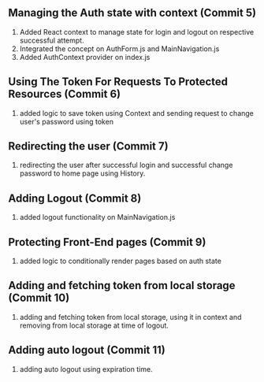 ## Managing the Auth state with context (Commit 5)

1. Added React context to manage state for login and logout on respective successful attempt.
2. Integrated the concept on AuthForm.js and MainNavigation.js
3. Added AuthContext provider on index.js

## Using The Token For Requests To Protected Resources (Commit 6)

1. added logic to save token using Context and sending request to change user's password using token

## Redirecting the user (Commit 7)

1. redirecting the user after successful login and successful change password to home page using History. 

## Adding Logout (Commit 8)

1. added logout functionality on MainNavigation.js

## Protecting Front-End pages (Commit 9)

1. added logic to conditionally render pages based on auth state

## Adding and fetching token from local storage (Commit 10)

1. adding and fetching token from local storage, using it in context and removing from local storage at time of logout.

## Adding auto logout (Commit 11)

1. adding auto logout using expiration time.
